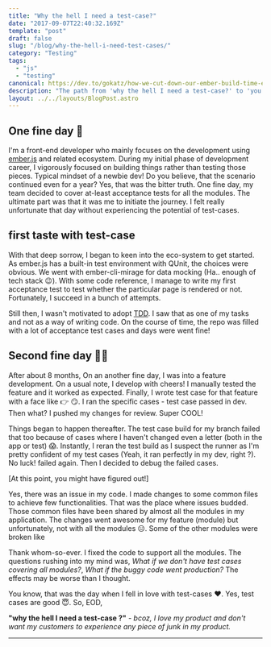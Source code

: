 ```yaml
---
title: "Why the hell I need a test-case?"
date: "2017-09-07T22:40:32.169Z"
template: "post"
draft: false
slug: "/blog/why-the-hell-i-need-test-cases/"
category: "Testing"
tags:
  - "js"
  - "testing"
canonical: https://dev.to/gokatz/how-we-cut-down-our-ember-build-time-ehh
description: "The path from 'why the hell I need a test-case?' to 'you test-case, I love you ❤'"
layout: ../../layouts/BlogPost.astro
---
```


## One fine day 🌅

I'm a front-end developer who mainly focuses on the development using [ember.js](https://emberjs.com/) and related ecosystem. During my initial phase of development career, I vigorously focused on building things rather than testing those pieces. Typical mindset of a newbie dev! Do you believe, that the scenario continued even for a year? Yes, that was the bitter truth. One fine day, my team decided to cover at-least acceptance tests for all the modules. The ultimate part was that it was me to initiate the journey. I felt really unfortunate that day without experiencing the potential of test-cases. 

## first taste with test-case

With that deep sorrow, I began to keen into the eco-system to get started. As ember.js has a built-in test environment with QUnit, the choices were obvious. We went with ember-cli-mirage for data mocking (Ha.. enough of tech stack 😉). With some code reference, I manage to write my first acceptance test to test whether the particular page is rendered or not. Fortunately, I succeed in a bunch of attempts.

Still then, I wasn't motivated to adopt [TDD](https://en.wikipedia.org/wiki/Test-driven_development). I saw that as one of my tasks and not as a way of writing code. On the course of time, the repo was filled with a lot of acceptance test cases and days were went fine!

## Second fine day 🌅🌅

After about 8 months, On an another fine day, I was into a feature development. On a usual note, I develop with cheers! I manually tested the feature and it worked as expected. Finally, I wrote test case for that feature with a face like 👉 😏. I ran the specific cases - test case passed in dev. Then what? I pushed my changes for review. Super COOL!

Things began to happen thereafter. The test case build for my branch failed that too because of cases where I haven't changed even a letter (both in the app or test) 😱. Instantly, I reran the test build as I suspect the runner as I'm pretty confident of my test cases (Yeah, it ran perfectly in my dev, right ?). No luck! failed again. Then  I decided to debug the failed cases. 

[At this point, you might have figured out!]

Yes, there was an issue in my code. I made changes to some common files to achieve few functionalities. That was the place where issues budded. Those common files have been shared by almost all the modules in my application. The changes went awesome for my feature (module) but unfortunately, not with all the modules 😑. Some of the other modules were broken like 

<!-- ![broken gif](https://thepracticaldev.s3.amazonaws.com/i/5uorey6txcvde39zmn43.gif) -->

Thank whom-so-ever. I fixed the code to support all the modules. The questions rushing into my mind was, _What if we don't have test cases covering all modules?_, _What if the buggy code went production?_ The effects may be worse than I thought.

You know, that was the day when I fell in love with test-cases ❤. Yes, test cases are good 😇. So, EOD, 

**"why the hell I need a test-case ?"**
_- bcoz, I love my product and don't want my customers to experience any piece of junk in my product._

---
